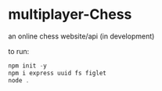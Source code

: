 # multiplayer-Chess
an online chess website/api (in development)

to run:
```powershell
npm init -y
npm i express uuid fs figlet
node .

```